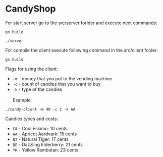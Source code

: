 # CandyShop
 For start server go to the src/server forlder and execute next commands:
```
go build
```
```
./server
```
For compile the client execute following command in the src/client folder:
```
go build
```
Flags for using the client:
 - `-m` - money that you put to the vending machine
 - `-c` - count of candies that you want to buy
 - `-k` - type of the candies\
\
Example:
```
./candy-client -m 40 -c 2 -k AA
```
Candies types and costs:
- `CA` - Cool Eskimo: 10 cents
- `AA` - Apricot Aardvark: 15 cents
- `NT` - Natural Tiger: 17 cents
- `DE` - Dazzling 	Elderberry: 21 cents
- `YR` - Yellow Rambutan: 23 cents


